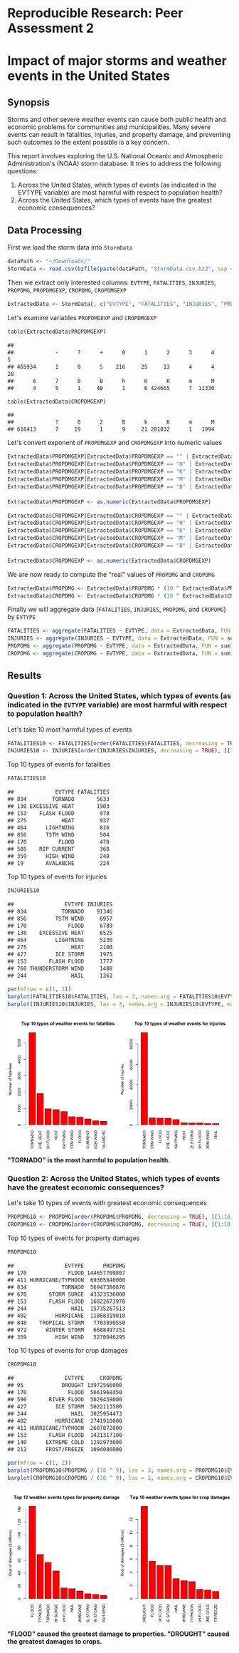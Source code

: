 # Reproducible Research: Peer Assessment 2

# Impact of major storms and weather events in the United States

## Synopsis
Storms and other severe weather events can cause both public health and economic problems for communities and municipalities. Many severe events can result in fatalities, injuries, and property damage, and preventing such outcomes to the extent possible is a key concern.

This report involves exploring the U.S. National Oceanic and Atmospheric Administration's (NOAA) storm database. It tries to address the following questions:

1. Across the United States, which types of events (as indicated in the EVTYPE variable) are most harmful with respect to population health?
2. Across the United States, which types of events have the greatest economic consequences?

## Data Processing
First we load the storm data into `StormData`


```r
dataPath <- "~/Downloads/"
StormData <- read.csv(bzfile(paste(dataPath, "StormData.csv.bz2", sep = "")), header = TRUE, stringsAsFactors = FALSE)
```

Then we extract only interested columns: `EVTYPE`, `FATALITIES`, `INJURIES`, `PROPDMG`, `PROPDMGEXP`, `CROPDMG`, `CROPDMGEXP`


```r
ExtractedData <- StormData[, c("EVTYPE", "FATALITIES", "INJURIES", "PROPDMG", "PROPDMGEXP", "CROPDMG", "CROPDMGEXP")]
```

Let's examine variables `PROPDMGEXP` and `CROPDMGEXP`


```r
table(ExtractedData$PROPDMGEXP)
```

```
## 
##             -      ?      +      0      1      2      3      4      5 
## 465934      1      8      5    216     25     13      4      4     28 
##      6      7      8      B      h      H      K      m      M 
##      4      5      1     40      1      6 424665      7  11330
```


```r
table(ExtractedData$CROPDMGEXP)
```

```
## 
##             ?      0      2      B      k      K      m      M 
## 618413      7     19      1      9     21 281832      1   1994
```

Let's convert exponent of `PROPDMGEXP` and `CROPDMGEXP` into numeric values


```r
ExtractedData$PROPDMGEXP[ExtractedData$PROPDMGEXP == "" | ExtractedData$PROPDMGEXP == "?" | ExtractedData$PROPDMGEXP == "+" | ExtractedData$PROPDMGEXP == "-"] <- 0
ExtractedData$PROPDMGEXP[ExtractedData$PROPDMGEXP == "H" | ExtractedData$PROPDMGEXP == "h"] <- 2
ExtractedData$PROPDMGEXP[ExtractedData$PROPDMGEXP == "K" | ExtractedData$PROPDMGEXP == "k"] <- 3
ExtractedData$PROPDMGEXP[ExtractedData$PROPDMGEXP == "M" | ExtractedData$PROPDMGEXP == "m"] <- 6
ExtractedData$PROPDMGEXP[ExtractedData$PROPDMGEXP == "B" | ExtractedData$PROPDMGEXP == "b"] <- 9

ExtractedData$PROPDMGEXP <- as.numeric(ExtractedData$PROPDMGEXP)
```


```r
ExtractedData$CROPDMGEXP[ExtractedData$CROPDMGEXP == "" | ExtractedData$CROPDMGEXP == "?" | ExtractedData$CROPDMGEXP == "+" | ExtractedData$CROPDMGEXP == "-"] <- 0
ExtractedData$CROPDMGEXP[ExtractedData$CROPDMGEXP == "H" | ExtractedData$CROPDMGEXP == "h"] <- 2
ExtractedData$CROPDMGEXP[ExtractedData$CROPDMGEXP == "K" | ExtractedData$CROPDMGEXP == "k"] <- 3
ExtractedData$CROPDMGEXP[ExtractedData$CROPDMGEXP == "M" | ExtractedData$CROPDMGEXP == "m"] <- 6
ExtractedData$CROPDMGEXP[ExtractedData$CROPDMGEXP == "B" | ExtractedData$CROPDMGEXP == "b"] <- 9

ExtractedData$CROPDMGEXP <- as.numeric(ExtractedData$CROPDMGEXP)
```

We are now ready to compute the "real" values of `PROPDMG` and `CROPDMG`


```r
ExtractedData$PROPDMG <- ExtractedData$PROPDMG * (10 ^ ExtractedData$PROPDMGEXP)
ExtractedData$CROPDMG <- ExtractedData$CROPDMG * (10 ^ ExtractedData$CROPDMGEXP)
```

Finally we will aggregate data (`FATALITIES`, `INJURIES`, `PROPDMG`, and `CROPDMG`) by `EVTYPE`


```r
FATALITIES <- aggregate(FATALITIES ~ EVTYPE, data = ExtractedData, FUN = sum)
INJURIES <- aggregate(INJURIES ~ EVTYPE, data = ExtractedData, FUN = sum)
PROPDMG <- aggregate(PROPDMG ~ EVTYPE, data = ExtractedData, FUN = sum)
CROPDMG <- aggregate(CROPDMG ~ EVTYPE, data = ExtractedData, FUN = sum)
```

## Results

### Question 1: Across the United States, which types of events (as indicated in the `EVTYPE` variable) are most harmful with respect to population health?

Let's take 10 most harmful types of events


```r
FATALITIES10 <- FATALITIES[order(FATALITIES$FATALITIES, decreasing = TRUE), ][1:10, ]
INJURIES10 <- INJURIES[order(INJURIES$INJURIES, decreasing = TRUE), ][1:10, ]
```

Top 10 types of events for fatalities


```r
FATALITIES10
```

```
##             EVTYPE FATALITIES
## 834        TORNADO       5633
## 130 EXCESSIVE HEAT       1903
## 153    FLASH FLOOD        978
## 275           HEAT        937
## 464      LIGHTNING        816
## 856      TSTM WIND        504
## 170          FLOOD        470
## 585    RIP CURRENT        368
## 359      HIGH WIND        248
## 19       AVALANCHE        224
```

Top 10 types of events for injuries


```r
INJURIES10
```

```
##                EVTYPE INJURIES
## 834           TORNADO    91346
## 856         TSTM WIND     6957
## 170             FLOOD     6789
## 130    EXCESSIVE HEAT     6525
## 464         LIGHTNING     5230
## 275              HEAT     2100
## 427         ICE STORM     1975
## 153       FLASH FLOOD     1777
## 760 THUNDERSTORM WIND     1488
## 244              HAIL     1361
```


```r
par(mfrow = c(1, 2))
barplot(FATALITIES10$FATALITIES, las = 3, names.arg = FATALITIES10$EVTYPE, main = "Top 10 types of weather events for fatalities", ylab = "Number of fatalities", col = "red")
barplot(INJURIES10$INJURIES, las = 3, names.arg = INJURIES10$EVTYPE, main = "Top 10 types of weather events for injuries", ylab = "Number of injuries", col = "red")
```

![](PA2_template_files/figure-html/unnamed-chunk-12-1.png) 

**"TORNADO" is the most harmful to population health.**

### Question 2: Across the United States, which types of events have the greatest economic consequences?

Let's take 10 types of events with greatest economic consequences


```r
PROPDMG10 <- PROPDMG[order(PROPDMG$PROPDMG, decreasing = TRUE), ][1:10, ]
CROPDMG10 <- CROPDMG[order(CROPDMG$CROPDMG, decreasing = TRUE), ][1:10, ]
```

Top 10 types of events for property damages


```r
PROPDMG10
```

```
##                EVTYPE      PROPDMG
## 170             FLOOD 144657709807
## 411 HURRICANE/TYPHOON  69305840000
## 834           TORNADO  56947380676
## 670       STORM SURGE  43323536000
## 153       FLASH FLOOD  16822673978
## 244              HAIL  15735267513
## 402         HURRICANE  11868319010
## 848    TROPICAL STORM   7703890550
## 972      WINTER STORM   6688497251
## 359         HIGH WIND   5270046295
```

Top 10 types of events for crop damages


```r
CROPDMG10
```

```
##                EVTYPE     CROPDMG
## 95            DROUGHT 13972566000
## 170             FLOOD  5661968450
## 590       RIVER FLOOD  5029459000
## 427         ICE STORM  5022113500
## 244              HAIL  3025954473
## 402         HURRICANE  2741910000
## 411 HURRICANE/TYPHOON  2607872800
## 153       FLASH FLOOD  1421317100
## 140      EXTREME COLD  1292973000
## 212      FROST/FREEZE  1094086000
```


```r
par(mfrow = c(1, 2))
barplot(PROPDMG10$PROPDMG / (10 ^ 9), las = 3, names.arg = PROPDMG10$EVTYPE, main = "Top 10 weather events types for property damages", ylab = "Cost of damages ($ billions)", col = "red")
barplot(CROPDMG10$CROPDMG / (10 ^ 9), las = 3, names.arg = CROPDMG10$EVTYPE, main = "Top 10 weather events types for crop damages", ylab = "Cost of damages ($ billions)", col = "red")
```

![](PA2_template_files/figure-html/unnamed-chunk-16-1.png) 

**"FLOOD" caused the greatest damage to properties. "DROUGHT" caused the greatest damages to crops.**
